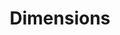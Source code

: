 ---
bigquery: https://console.cloud.google.com/bigquery?p=covid-19-dimensions-ai&page=table&d=data&t=publications
contributors: Digital Science, https://www.digital-science.com/
cost: Free for personal, non-commercial use.
description: Dimensions contains more than 100 million publications, ranging from
  articles published in scholarly journals, books and book chapters, to preprints
  and conference proceedings. All publications are contextualized with linked data
  sets, funding, publications, patents, clinical trials, and policy documents. You
  can also view associated categories, funders, institutions, and researcher profiles.
documentation: https://docs.dimensions.ai/bigquery/index.html
last_edit: 04/11/2022, 23:59:34
location: https://www.dimensions.ai/products/free/
maintained_by: Digital Science, https://www.digital-science.com/
schema_fields:
- active_years
- family_members_ids
- category_sdg
- name
- source_id
- associated_publication_doi
- associated_grant_ids
- funding_usd
- citations
- grant_number
- assignee_countries
- original_assignee_orgs
- categories
- research_org_cities
- end_date
- interventions
- priority_year
- types
- funder_orgs
- current_assignee
- wikipedia_url
- filing_status
- email_address
- acknowledgements
- description
- funder_org_countries
- researcher_ids
- registry
- journal
- arxiv_id
- funding_chf
- assignee_orgs
- funding_cny
- repository_name
- date_online
- funder_org_acronyms
- priority_date
- legal_status
- date_print
- jurisdiction
- current_assignee_orgs
- reference_ids
- conference
- granted_date
- organisation_details
- family_id
- brief_title
- date_imported_gbq
- title
- research_org_state_names
- research_orgs
- proceedings_title
- category_bra
- granted_year
- id
- funding_currency
- funding_nzd
- category_hra
- filing_date
- metrics
- publication_year
- funding_aud
- cpc
- established
- embargo_date
- associated_publication_pmid
- aliases
- funder_countries
- publication_date
- created_date
- repository_url
- license
- eisbn
- inventor_names
- ipcr
- expiration_year
- legal_events
- funding_eur
- subtitles
- book_title
- mesh_headings
- pages
- associated_publication_id
- parent_id
- citations_count
- status
- category_icrp_cso
- patent_ids
- altmetrics
- original_assignee_countries
- associated_publication_arxiv_id
- year
- abstract
- date_modified
- gender
- category_icrp_ct
- language
- kind
- editors
- concepts
- relationships
- book_series_title
- acronym
- isbn
- date_inserted
- date_normal
- funder_org
- filing_year
- end_year
- date
- labels
- start_date
- funder_org_cities
- funding_amount
- funder_org_state_codes
- category_hrcs_hc
- funding_jpy
- open_access_categories_v2
- cited_by_ids
- research_org_country_names
- doi
- pmid
- foa_number
- acronyms
- repository_id
- resulting_publication_ids
- category_rcdc
- resulting_publication_doi
- journal_lists
- mesh_terms
- publication_ids
- category_uoa
- volume
- supporting_grant_ids
- authors
- conditions
- application_number
- linkout
- issue
- research_org_city_names
- address
- external_ids
- links
- current_assignee_countries
- category_hrcs_rac
- original_abstract
- family_count
- funding_cad
- clinical_trial_ids
- open_access_categories
- publisher
- expiration_date
- start_year
- original_title
- category_for
- pmcid
- research_org_countries
- investigators
- phase
- funding_details
- citation_string
- type
- original_assignee
- funding_gbp
- research_org_state_codes
shortname: dimensions
tags:
- scholarly literature
- patents
- funding
- clinical trials
- academic profiles
terms_of_use: 'Use of both the Dimensions COVID-19 dataset and full Dimensions dataset
  are subject to the Dimensions Terms of use: https://www.dimensions.ai/policies-terms-legal '
title: Dimensions
uuid: dcff88bd-fe6b-4fdb-8159-809bf9d7bc1c
---